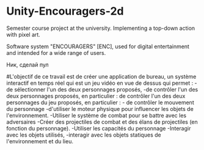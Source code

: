 # Unity-Encouragers-2d
Semester course project at the university. Implementing a top-down action with pixel art.

Software system "ENCOURAGERS" [ENC], used for digital entertainment and intended for a wide range of users.

Ник, сделай пул


#L'objectif de ce travail est de créer une application de bureau, un système interactif en temps réel qui est un jeu vidéo en vue de dessus qui permet :
-de sélectionner l'un des deux personnages proposés,
-de contrôler l'un des deux personnages proposés, en particulier :
de contrôler l'un des deux personnages du jeu proposés, en particulier : - de contrôler le mouvement du personnage
-d'utiliser le moteur physique pour influencer les objets de l'environnement.
-Utiliser le système de combat pour se battre avec les adversaires
-Créer des projectiles de combat et des élans de projectiles (en fonction du personnage).
-Utiliser les capacités du personnage
-Interagir avec les objets utilisés,
-interagir avec les objets statiques de l'environnement et du lieu.


